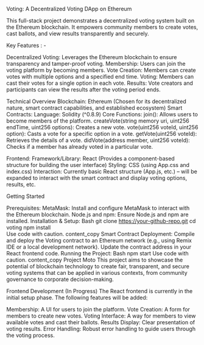 
Voting: A Decentralized Voting DApp on Ethereum

This full-stack project demonstrates a decentralized voting system built on the Ethereum blockchain.  It empowers community members to create votes, cast ballots, and view results transparently and securely.


Key Features : -

Decentralized Voting: Leverages the Ethereum blockchain to ensure transparency and tamper-proof voting.
Membership: Users can join the voting platform by becoming members.
Vote Creation: Members can create votes with multiple options and a specified end time.
Voting: Members can cast their votes for a single option in each vote.
Results: Vote creators and participants can view the results after the voting period ends.


Technical Overview
Blockchain: Ethereum (Chosen for its decentralized nature, smart contract capabilities, and established ecosystem)
Smart Contracts:
Language: Solidity (^0.8.9)
Core Functions:
join(): Allows users to become members of the platform.
createVote(string memory uri, uint256 endTime, uint256 options): Creates a new vote.
vote(uint256 voteId, uint256 option): Casts a vote for a specific option in a vote.
getVote(uint256 voteId): Retrieves the details of a vote.
didVote(address member, uint256 voteId): Checks if a member has already voted in a particular vote.

Frontend:
Framework/Library: React (Provides a component-based structure for building the user interface)
Styling: CSS (using App.css and index.css)
Interaction: Currently basic React structure (App.js, etc.) – will be expanded to interact with the smart contract and display voting options, results, etc.

Getting Started

Prerequisites:
MetaMask: Install and configure MetaMask to interact with the Ethereum blockchain.
Node.js and npm: Ensure Node.js and npm are installed.
Installation & Setup:
Bash
git clone https://your-github-repo.git
cd voting
npm install  
Use code with caution.
content_copy
Smart Contract Deployment:
Compile and deploy the Voting contract to an Ethereum network (e.g., using Remix IDE or a local development network). Update the contract address in your React frontend code.
Running the Project:
Bash
npm start
Use code with caution.
content_copy
Project Moto
This project aims to showcase the potential of blockchain technology to create fair, transparent, and secure voting systems that can be applied in various contexts, from community governance to corporate decision-making.

Frontend Development (In Progress)
The React frontend is currently in the initial setup phase. The following features will be added:

Membership: A UI for users to join the platform.
Vote Creation: A form for members to create new votes.
Voting Interface: A way for members to view available votes and cast their ballots.
Results Display: Clear presentation of voting results.
Error Handling: Robust error handling to guide users through the voting process.
